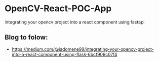 # OpenCV-React-POC-App
Integrating your opencv project into a react component using fastapi

## Blog to folow:
- https://medium.com/@jadomene99/integrating-your-opencv-project-into-a-react-component-using-flask-6bcf909c07f4


